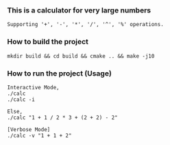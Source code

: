 ### This is a calculator for very large numbers

    Supporting '+', '-', '*', '/', '^', '%' operations.
 
### How to build the project

    mkdir build && cd build && cmake .. && make -j10
    
### How to run the project (Usage)

    Interactive Mode,
    ./calc
    ./calc -i
    
    Else, 
    ./calc "1 + 1 / 2 * 3 + (2 + 2) - 2"
    
    [Verbose Mode]
    ./calc -v "1 + 1 + 2"
